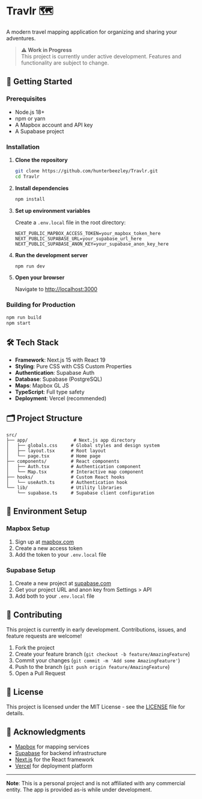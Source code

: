 # Travlr 🗺️

A modern travel mapping application for organizing and sharing your adventures.

> **⚠️ Work in Progress**  
> This project is currently under active development. Features and functionality are subject to change.

## 🚀 Getting Started

### Prerequisites
- Node.js 18+ 
- npm or yarn
- A Mapbox account and API key
- A Supabase project

### Installation

1. **Clone the repository**
   ```bash
   git clone https://github.com/hunterbeezley/Travlr.git
   cd Travlr
   ```

2. **Install dependencies**
   ```bash
   npm install
   ```

3. **Set up environment variables**
   
   Create a `.env.local` file in the root directory:
   ```env
   NEXT_PUBLIC_MAPBOX_ACCESS_TOKEN=your_mapbox_token_here
   NEXT_PUBLIC_SUPABASE_URL=your_supabase_url_here
   NEXT_PUBLIC_SUPABASE_ANON_KEY=your_supabase_anon_key_here
   ```

4. **Run the development server**
   ```bash
   npm run dev
   ```

5. **Open your browser**
   
   Navigate to [http://localhost:3000](http://localhost:3000)

### Building for Production

```bash
npm run build
npm start
```

## 🛠️ Tech Stack

- **Framework**: Next.js 15 with React 19
- **Styling**: Pure CSS with CSS Custom Properties
- **Authentication**: Supabase Auth
- **Database**: Supabase (PostgreSQL)
- **Maps**: Mapbox GL JS
- **TypeScript**: Full type safety
- **Deployment**: Vercel (recommended)

## 🗂️ Project Structure

```
src/
├── app/                 # Next.js app directory
│   ├── globals.css     # Global styles and design system
│   ├── layout.tsx      # Root layout
│   └── page.tsx        # Home page
├── components/         # React components
│   ├── Auth.tsx        # Authentication component
│   └── Map.tsx         # Interactive map component
├── hooks/              # Custom React hooks
│   └── useAuth.ts      # Authentication hook
└── lib/                # Utility libraries
    └── supabase.ts     # Supabase client configuration
```

## 🔧 Environment Setup

### Mapbox Setup
1. Sign up at [mapbox.com](https://mapbox.com)
2. Create a new access token
3. Add the token to your `.env.local` file

### Supabase Setup
1. Create a new project at [supabase.com](https://supabase.com)
2. Get your project URL and anon key from Settings > API
3. Add both to your `.env.local` file

## 🤝 Contributing

This project is currently in early development. Contributions, issues, and feature requests are welcome!

1. Fork the project
2. Create your feature branch (`git checkout -b feature/AmazingFeature`)
3. Commit your changes (`git commit -m 'Add some AmazingFeature'`)
4. Push to the branch (`git push origin feature/AmazingFeature`)
5. Open a Pull Request

## 📝 License

This project is licensed under the MIT License - see the [LICENSE](LICENSE) file for details.

## 🙏 Acknowledgments

- [Mapbox](https://mapbox.com) for mapping services
- [Supabase](https://supabase.com) for backend infrastructure
- [Next.js](https://nextjs.org) for the React framework
- [Vercel](https://vercel.com) for deployment platform

---

**Note**: This is a personal project and is not affiliated with any commercial entity. The app is provided as-is while under development.
